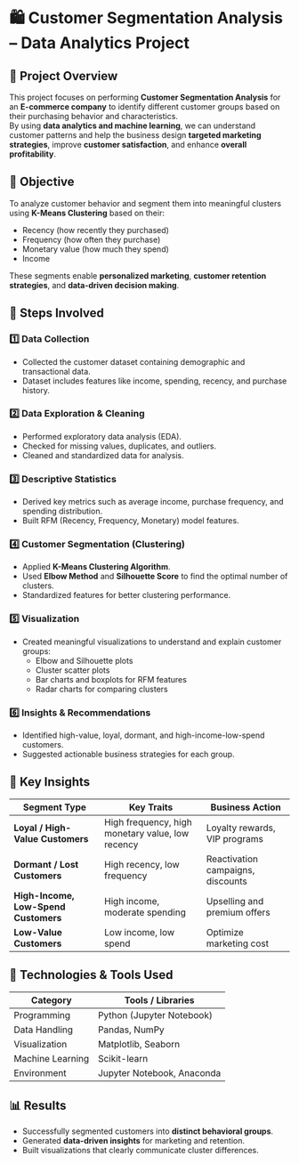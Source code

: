 # 🛍️ Customer Segmentation Analysis – Data Analytics Project

## 📘 Project Overview
This project focuses on performing **Customer Segmentation Analysis** for an **E-commerce company** to identify different customer groups based on their purchasing behavior and characteristics.  
By using **data analytics and machine learning**, we can understand customer patterns and help the business design **targeted marketing strategies**, improve **customer satisfaction**, and enhance **overall profitability**.


## 🎯 Objective
To analyze customer behavior and segment them into meaningful clusters using **K-Means Clustering** based on their:
- Recency (how recently they purchased)
- Frequency (how often they purchase)
- Monetary value (how much they spend)
- Income

These segments enable **personalized marketing**, **customer retention strategies**, and **data-driven decision making**.


## 🧩 Steps Involved
### 1️⃣ Data Collection
- Collected the customer dataset containing demographic and transactional data.
- Dataset includes features like income, spending, recency, and purchase history.

### 2️⃣ Data Exploration & Cleaning
- Performed exploratory data analysis (EDA).
- Checked for missing values, duplicates, and outliers.
- Cleaned and standardized data for analysis.

### 3️⃣ Descriptive Statistics
- Derived key metrics such as average income, purchase frequency, and spending distribution.
- Built RFM (Recency, Frequency, Monetary) model features.

### 4️⃣ Customer Segmentation (Clustering)
- Applied **K-Means Clustering Algorithm**.
- Used **Elbow Method** and **Silhouette Score** to find the optimal number of clusters.
- Standardized features for better clustering performance.

### 5️⃣ Visualization
- Created meaningful visualizations to understand and explain customer groups:
  - Elbow and Silhouette plots
  - Cluster scatter plots
  - Bar charts and boxplots for RFM features
  - Radar charts for comparing clusters

### 6️⃣ Insights & Recommendations
- Identified high-value, loyal, dormant, and high-income-low-spend customers.
- Suggested actionable business strategies for each group.


## 🧠 Key Insights
| Segment Type | Key Traits | Business Action |
|---------------|-------------|-----------------|
| **Loyal / High-Value Customers** | High frequency, high monetary value, low recency | Loyalty rewards, VIP programs |
| **Dormant / Lost Customers** | High recency, low frequency | Reactivation campaigns, discounts |
| **High-Income, Low-Spend Customers** | High income, moderate spending | Upselling and premium offers |
| **Low-Value Customers** | Low income, low spend | Optimize marketing cost |


## 🧮 Technologies & Tools Used
| Category | Tools / Libraries |
|-----------|-------------------|
| Programming | Python (Jupyter Notebook) |
| Data Handling | Pandas, NumPy |
| Visualization | Matplotlib, Seaborn |
| Machine Learning | Scikit-learn |
| Environment | Jupyter Notebook, Anaconda |


## 📊 Results
- Successfully segmented customers into **distinct behavioral groups**.
- Generated **data-driven insights** for marketing and retention.
- Built visualizations that clearly communicate cluster differences.
